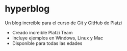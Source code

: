 # hyperblog
Un blog increible para el curso de Git y GitHub de Platzi
* Creado increible Platzi Team
* Incluye ejemplos en Windows, Linux y Mac
* Disponible para todas las edades
